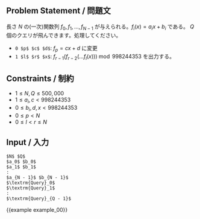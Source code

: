 Problem Statement / 問題文
---------

長さ $N$ の(一次)関数列 $f_0, f_1, ..., f_{N-1}$ が与えられる。$f_i(x) = a_i x + b_i$ である。 $Q$ 個のクエリが飛んできます。処理してください。

- `0 $p$ $c$ $d$`: $f_p = cx + d$ に変更
- `1 $l$ $r$ $x$`: $f_{r-1}(f_{r-2}(...f_l(x))) \bmod 998244353$ を出力する。

Constraints / 制約
---------

- $1 \leq N, Q \leq 500,000$
- $1 \leq a_i, c < 998244353$
- $0 \leq b_i, d, x < 998244353$
- $0 \leq p < N$
- $0 \leq l < r \leq N$

Input / 入力
---------

~~~
$N$ $Q$
$a_0$ $b_0$
$a_1$ $b_1$
:
$a_{N - 1}$ $b_{N - 1}$
$\textrm{Query}_0$
$\textrm{Query}_1$
:
$\textrm{Query}_{Q - 1}$
~~~

{{example example_00}}
